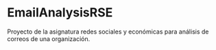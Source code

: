 # EmailAnalysisRSE
Proyecto de la asignatura redes sociales y económicas para análisis de correos de una organización.

